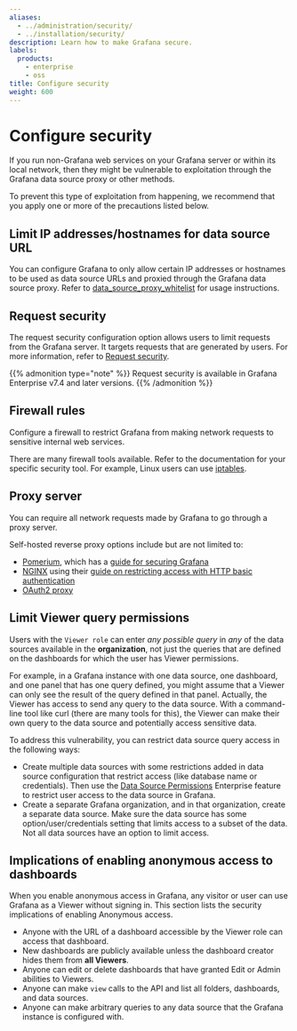 ```yaml
---
aliases:
  - ../administration/security/
  - ../installation/security/
description: Learn how to make Grafana secure.
labels:
  products:
    - enterprise
    - oss
title: Configure security
weight: 600
---
```


# Configure security

If you run non-Grafana web services on your Grafana server or within its local network, then they might be vulnerable to exploitation through the Grafana data source proxy or other methods.

To prevent this type of exploitation from happening, we recommend that you apply one or more of the precautions listed below.

## Limit IP addresses/hostnames for data source URL

You can configure Grafana to only allow certain IP addresses or hostnames to be used as data source URLs and proxied through the Grafana data source proxy. Refer to [data_source_proxy_whitelist](../configure-grafana/#data_source_proxy_whitelist) for usage instructions.

## Request security

The request security configuration option allows users to limit requests from the Grafana server. It targets requests that are generated by users. For more information, refer to [Request security](configure-request-security/).

{{% admonition type="note" %}}
Request security is available in Grafana Enterprise v7.4 and later versions.
{{% /admonition %}}

## Firewall rules

Configure a firewall to restrict Grafana from making network requests to sensitive internal web services.

There are many firewall tools available. Refer to the documentation for your specific security tool. For example, Linux users can use [iptables](https://en.wikipedia.org/wiki/Iptables).

## Proxy server

You can require all network requests made by Grafana to go through a proxy server.

Self-hosted reverse proxy options include but are not limited to:

- [Pomerium](https://www.pomerium.com/docs), which has a [guide for securing Grafana](https://www.pomerium.com/docs/guides/grafana)
- [NGINX](https://docs.nginx.com/nginx/) using their [guide on restricting access with HTTP basic authentication](https://docs.nginx.com/nginx/admin-guide/security-controls/configuring-http-basic-authentication/)
- [OAuth2 proxy](https://github.com/oauth2-proxy/oauth2-proxy)

## Limit Viewer query permissions

Users with the `Viewer role` can enter _any possible query_ in _any_ of the data sources available in the **organization**, not just the queries that are defined on the dashboards for which the user has Viewer permissions.

For example, in a Grafana instance with one data source, one dashboard, and one panel that has one query defined, you might assume that a Viewer can only see the result of the query defined in that panel. Actually, the Viewer has access to send any query to the data source. With a command-line tool like curl (there are many tools for this), the Viewer can make their own query to the data source and potentially access sensitive data.

To address this vulnerability, you can restrict data source query access in the following ways:

- Create multiple data sources with some restrictions added in data source configuration that restrict access (like database name or credentials). Then use the [Data Source Permissions](../../administration/data-source-management/#data-source-permissions) Enterprise feature to restrict user access to the data source in Grafana.
- Create a separate Grafana organization, and in that organization, create a separate data source. Make sure the data source has some option/user/credentials setting that limits access to a subset of the data. Not all data sources have an option to limit access.

## Implications of enabling anonymous access to dashboards

When you enable anonymous access in Grafana, any visitor or user can use Grafana as a Viewer without signing in. This section lists the security implications of enabling Anonymous access.

- Anyone with the URL of a dashboard accessible by the Viewer role can access that dashboard.
- New dashboards are publicly available unless the dashboard creator hides them from **all Viewers**.
- Anyone can edit or delete dashboards that have granted Edit or Admin abilities to Viewers.
- Anyone can make `view` calls to the API and list all folders, dashboards, and data sources.
- Anyone can make arbitrary queries to any data source that the Grafana instance is configured with.
